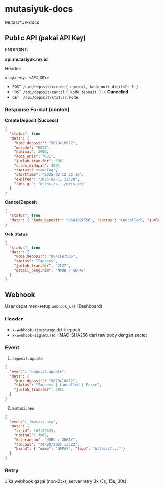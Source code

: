 # mutasiyuk-docs
MutasiYUK-docs


## Public API (pakai API Key)

ENDPOINT:

**api.mutasiyuk.my.id**

Header:
```
x-api-key: <API_KEY>
```

- `POST /api/deposit/create` `{ nominal, kode_unik_digits?: 3 }`
- `POST /api/deposit/cancel` `{ kode_deposit }` → **Cancelled**
- `GET  /api/deposit/status/:kode`

### Response Format (contoh)
**Create Deposit (Success)**
```json
{
  "status": true,
  "data": {
    "kode_deposit": "9879410072",
    "metode": "QRIS",
    "nominal": 3000,
    "kode_unik": "081",
    "jumlah_transfer": 3081,
    "saldo_didapat": 3081,
    "status": "Pending",
    "starttime": "2025-02-12 22:10",
    "expired": "2025-02-12 22:20",
    "link_qr": "https://.../qris.png"
  }
}
```

**Cancel Deposit**
```json
{
  "status": true,
  "data": { "kode_deposit": "8641897556", "status": "Cancelled", "jumlah_transfer": "2827" }
}
```

**Cek Status**
```json
{
  "status": true,
  "data": {
    "kode_deposit": "8641897556",
    "status": "Success",
    "jumlah_transfer": "2827",
    "detail_pengirim": "NOBU / GOPAY"
  }
}
```

## Webhook
User dapat men-setup `webhook_url` (Dashboard)

### Header
- `x-webhook-timestamp`: detik epoch
- `x-webhook-signature`: HMAC-SHA256 dari raw body dengan secret

### Event
1. `deposit.update`
```json
{
  "event": "deposit.update",
  "data": {
    "kode_deposit": "9879410072",
    "status": "Success | Cancelled | Error",
    "jumlah_transfer": 3081
  }
}
```
2. `mutasi.new`
```json
{
  "event": "mutasi.new",
  "data": {
    "tx_id": 167129835,
    "nominal": 3081,
    "keterangan": "NOBU / GOPAY",
    "tanggal": "24/08/2025 13:22",
    "brand": { "name": "GOPAY", "logo": "https://..." }
  }
}
```

### Retry
Jika webhook gagal (non-2xx), server retry 3x (5s, 15s, 30s).

